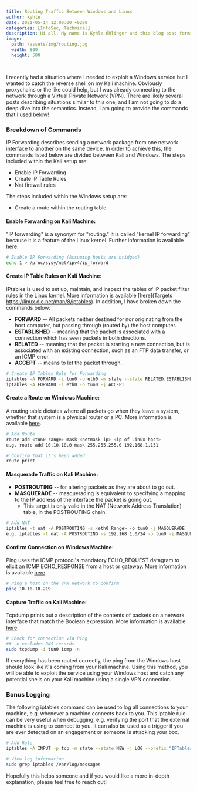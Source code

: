 ```yaml
---
title: Routing Traffic Between Windows and Linux
author: kyhle
date: 2021-05-14 12:00:00 +0200
categories: [InfoSec, Technical]
description: Hi all, My name is Kyhle Öhlinger and this blog post forms part of my personal blog. If you enjoy any of the posts, feel free to reach out and let me know :) 
image:
  path: /assets/img/routing.jpg
  width: 800
  height: 500

--- 
```


I recently had a situation where I needed to exploit a Windows service but I wanted to catch the reverse shell on my Kali machine. Obviously proxychains or the like could help, but I was already connecting to the network through a Virtual Private Network (VPN). There are likely several posts describing situations similar to this one, and I am not going to do a deep dive into the semantics. Instead, I am going to provide the commands that I used below! 

### Breakdown of Commands
IP Forwarding describes sending a network package from one network interface to another on the same device. In order to achieve this, the commands listed below are divided between Kali and Windows. The steps included within the Kali setup are:

* Enable IP Forwarding
* Create IP Table Rules
* Nat firewall rules

The steps included within the Windows setup are:
* Create a route within the routing table

#### Enable Forwarding on Kali Machine:
"IP forwarding" is a synonym for "routing." It is called "kernel IP forwarding" because it is a feature of the Linux kernel. Further information is available [here](https://linuxhint.com/enable_ip_forwarding_ipv4_debian_linux/#:~:text=On%20a%20Linux%20system%20the,in%20need%20of%20that%2C%20usually).

```bash
# Enable IP Forwarding (Assuming hosts are bridged)
echo 1 > /proc/sysy/net/ipv4/ip_forward
```

#### Create IP Table Rules on Kali Machine:
IPtables is used to set up, maintain, and inspect the tables of IP packet filter rules in the Linux kernel. More information is available [here](Targets
https://linux.die.net/man/8/iptables). In addition, I have broken down the commands below:

* **FORWARD** -- All packets neither destined for nor originating from the host computer, but passing through (routed by) the host computer.
* **ESTABLISHED** -- meaning that the packet is associated with a connection which has seen packets in both directions.
* **RELATED** -- meaning that the packet is starting a new connection, but is associated with an existing connection, such as an FTP data transfer, or an ICMP error.
* **ACCEPT** -- means to let the packet through.

```bash
# Create IP Tables Rule for Forwarding
iptables -A FORWARD -i tun0 -o eth0 -m state --state RELATED,ESTABLISHED -j ACCEPT
iptables -A FORWARD -i eth0 -o tun0 -j ACCEPT
```

#### Create a Route on Windows Machine:
A routing table dictates where all packets go when they leave a system, whether that system is a physical router or a PC. More information is available [here](https://www.howtogeek.com/howto/windows/adding-a-tcpip-route-to-the-windows-routing-table/).

```bash
# Add Route
route add <tun0 range> mask <netmask ip> <ip of Linux host>
e.g. route add 10.10.10.0 mask 255.255.255.0 192.168.1.131

# Confirm that it's been added
route print
```

#### Masquerade Traffic on Kali Machine:
* **POSTROUTING** -- for altering packets as they are about to go out.
* **MASQUERADE** -- masquerading is equivalent to specifying a mapping to the IP address of the interface the packet is going out.
    * This target is only valid in the NAT (Network Address Translation) table, in the POSTROUTING chain.

```bash
# Add NAT
iptables -t nat -A POSTROUTING -s <eth0 Range> -o tun0 -j MASQUERADE
e.g. iptables -t nat -A POSTROUTING -s 192.168.1.0/24 -o tun0 -j MASQUERADE
```

#### Confirm Connection on Windows Machine:
Ping uses the ICMP protocol's mandatory ECHO_REQUEST datagram to elicit an ICMP ECHO_RESPONSE from a host or gateway. More information is available [here](https://linux.die.net/man/8/ping).

```bash
# Ping a host on the VPN network to confirm
ping 10.10.10.219
```

#### Capture Traffic on Kali Machine:
Tcpdump prints out a description of the contents of packets on a network interface that match the Boolean expression. More information is available [here](https://www.tcpdump.org/manpages/tcpdump.1.html).
    
```bash
# Check for connection via Ping
## -n excludes DNS records
sudo tcpdump -i tun0 icmp -n
```

If everything has been routed correctly, the ping from the Windows host should look like it's coming from your Kali machine. Using this method, you will be able to exploit the service using your Windows host and catch any potential shells on your Kali machine using a single VPN connection.

### Bonus Logging
The following iptables command can be used to log all connections to your machine, e.g. whenever a machine connects back to you. This iptable rule can be very useful when debugging, e.g. verifying the port that the external machine is using to connect to you. It can also be used as a trigger if you are ever detected on an engagement or someone is attacking your box.

```bash
# Add Rule
iptables -A INPUT -p tcp -m state --state NEW -j LOG --prefix "IPTables New-Connection: " -i tun0

# View log information
sudo grep iptables /var/log/messages
```

Hopefully this helps someone and if you would like a more in-depth explanation, please feel free to reach out!